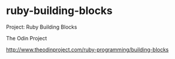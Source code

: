 # ruby-building-blocks
Project: Ruby Building Blocks

The Odin Project

http://www.theodinproject.com/ruby-programming/building-blocks

